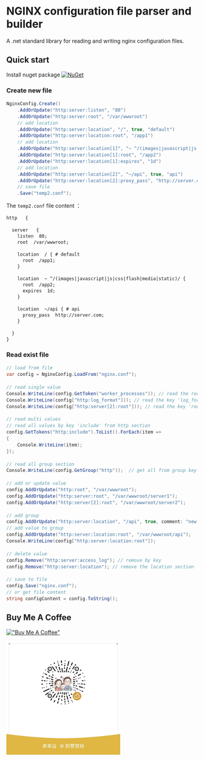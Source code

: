 ﻿# NGINX configuration file parser and builder

A .net standard library for reading and writing nginx configuration files.

## Quick start

Install nuget package [![NuGet](https://img.shields.io/nuget/v/NginxConfigParser?style=flat-square)](https://www.nuget.org/packages/NginxConfigParser)

### Create new file

```cs
NginxConfig.Create()
    .AddOrUpdate("http:server:listen", "80")
    .AddOrUpdate("http:server:root", "/var/wwwroot")
    // add location
    .AddOrUpdate("http:server:location", "/", true, "default")
    .AddOrUpdate("http:server:location:root", "/app1")
    // add location
    .AddOrUpdate("http:server:location[1]", "~ ^/(images|javascript|js|css|flash|media|static)/", true)
    .AddOrUpdate("http:server:location[1]:root", "/app2")
    .AddOrUpdate("http:server:location[1]:expires", "1d")
    // add location
    .AddOrUpdate("http:server:location[2]", "~/api", true, "api")
    .AddOrUpdate("http:server:location[2]:proxy_pass", "http://server.com")
    // save file
    .Save("temp2.conf");
```

The `temp2.conf` file content ：

```
http   {

  server   {
    listen  80;
    root  /var/wwwroot;

    location  / { # default
      root  /app1;
    }

    location  ~ ^/(images|javascript|js|css|flash|media|static)/ {
      root  /app2;
      expires  1d;
    }

    location  ~/api { # api
      proxy_pass  http://server.com;
    }

  }
}

```

### Read exist file

```cs
// load from file
var config = NginxConfig.LoadFrom("nginx.conf");

// read single value
Console.WriteLine(config.GetToken("worker_processes")); // read the root key 'worker_processes'
Console.WriteLine(config["http:log_format"])); // read the key 'log_format' from http section
Console.WriteLine(config["http:server[2]:root"])); // read the key 'root' from second http server

// read multi values
// read all values by key 'include' from http section
config.GetTokens("http:include").ToList().ForEach(item =>
{
    Console.WriteLine(item);
});

// read all group section
Console.WriteLine(config.GetGroup("http"));  // get all from group key 'http'

// add or update value
config.AddOrUpdate("http:root", "/var/wwwroot");
config.AddOrUpdate("http:server:root", "/var/wwwroot/server1");
config.AddOrUpdate("http:server[2]:root", "/var/wwwroot/server2");

// add group
config.AddOrUpdate("http:server:location", "/api", true, comment: "new location");
// add value to group
config.AddOrUpdate("http:server:location:root", "/var/wwwroot/api");
Console.WriteLine(config["http:server:location:root"]);

// delete value
config.Remove("http:server:access_log"); // remove by key
config.Remove("http:server:location"); // remove the location section

// save to file
config.Save("nginx.conf");
// or get file content
string configContent = config.ToString();

```

## Buy Me A Coffee

[!["Buy Me A Coffee"](https://www.buymeacoffee.com/assets/img/custom_images/orange_img.png)](https://www.buymeacoffee.com/jxnkwlp)

<img src="./docs/weixin-thanks.jpg" width="300" />
